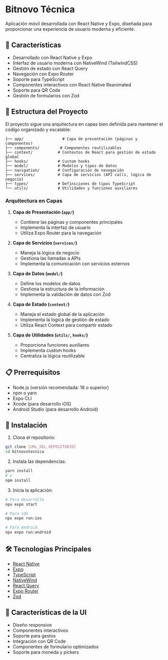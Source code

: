 # Bitnovo Técnica

Aplicación móvil desarrollada con React Native y Expo, diseñada para proporcionar una experiencia de usuario moderna y eficiente.

## 🚀 Características

- Desarrollado con React Native y Expo
- Interfaz de usuario moderna con NativeWind (TailwindCSS)
- Gestión de estado con React Query
- Navegación con Expo Router
- Soporte para TypeScript
- Componentes interactivos con React Native Reanimated
- Soporte para QR Code
- Gestión de formularios con Zod

## 📁 Estructura del Proyecto

El proyecto sigue una arquitectura en capas bien definida para mantener el código organizado y escalable:

```
├── app/                 # Capa de presentación (páginas y componentes)
├── components/         # Componentes reutilizables
├── context/           # Contextos de React para gestión de estado global
├── hooks/             # Custom hooks
├── model/             # Modelos y tipos de datos
├── navigation/        # Configuración de navegación
├── services/          # Capa de servicios (API calls, lógica de negocio)
├── types/             # Definiciones de tipos TypeScript
└── utils/             # Utilidades y funciones auxiliares
```

### Arquitectura en Capas

1. **Capa de Presentación (`app/`)**
   - Contiene las páginas y componentes principales
   - Implementa la interfaz de usuario
   - Utiliza Expo Router para la navegación

2. **Capa de Servicios (`services/`)**
   - Maneja la lógica de negocio
   - Gestiona las llamadas a APIs
   - Implementa la comunicación con servicios externos

3. **Capa de Datos (`model/`)**
   - Define los modelos de datos
   - Gestiona la estructura de la información
   - Implementa la validación de datos con Zod

4. **Capa de Estado (`context/`)**
   - Maneja el estado global de la aplicación
   - Implementa la lógica de gestión de estado
   - Utiliza React Context para compartir estado

5. **Capa de Utilidades (`utils/`, `hooks/`)**
   - Proporciona funciones auxiliares
   - Implementa custom hooks
   - Centraliza la lógica reutilizable

## 📋 Prerrequisitos

- Node.js (versión recomendada: 18 o superior)
- npm o yarn
- Expo CLI
- Xcode (para desarrollo iOS)
- Android Studio (para desarrollo Android)

## 🔧 Instalación

1. Clona el repositorio:
```bash
git clone [URL_DEL_REPOSITORIO]
cd bitnovotecnica
```

2. Instala las dependencias:
```bash
yarn install
# o
npm install
```

3. Inicia la aplicación:
```bash
# Para desarrollo
npx expo start

# Para iOS
npx expo run:ios

# Para Android
npx expo run:android
```

## 🛠️ Tecnologías Principales

- [React Native](https://reactnative.dev/)
- [Expo](https://expo.dev/)
- [TypeScript](https://www.typescriptlang.org/)
- [NativeWind](https://www.nativewind.dev/)
- [React Query](https://tanstack.com/query/latest)
- [Expo Router](https://docs.expo.dev/router/introduction/)
- [Zod](https://zod.dev/)

## 📱 Características de la UI

- Diseño responsive
- Componentes interactivos
- Soporte para gestos
- Integración con QR Code
- Componentes de formulario optimizados
- Soporte para moneda y pickers
